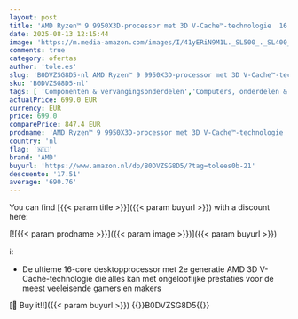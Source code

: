 ```yaml
---
layout: post
title: 'AMD Ryzen™ 9 9950X3D-processor met 3D V-Cache™-technologie  16 cores/32 threads  144 MB cache  170 W TDP  AM5-socket  tot 5 7 GHz boostfrequentie  DDR5 en PCIe 5.0'
date: 2025-08-13 12:15:44
image: 'https://m.media-amazon.com/images/I/41yERiN9M1L._SL500_._SL400_.jpg'
comments: true
category: ofertas
author: 'tole.es'
slug: 'B0DVZSG8D5-nl AMD Ryzen™ 9 9950X3D-processor met 3D V-Cache™-technologie...'
sku: 'B0DVZSG8D5-nl'
tags: [ 'Componenten & vervangingsonderdelen','Computers, onderdelen & accessoires','Elektronica','Interne componenten','Processoren','amd','🇳🇱', ]
actualPrice: 699.0 EUR
currency: EUR
price: 699.0
comparePrice: 847.4 EUR
prodname: 'AMD Ryzen™ 9 9950X3D-processor met 3D V-Cache™-technologie  16 cores/32 threads  144 MB cache  170 W TDP  AM5-socket  tot 5 7 GHz boostfrequentie  DDR5 en PCIe 5.0'
country: 'nl'
flag: '🇳🇱'
brand: 'AMD'
buyurl: 'https://www.amazon.nl/dp/B0DVZSG8D5/?tag=tolees0b-21'
descuento: '17.51'
average: '690.76'
---
```


You can find [{{< param title >}}]({{< param buyurl >}}) with a discount here:

[![{{< param prodname >}}]({{< param image >}})]({{< param buyurl >}})

ℹ️:

- De ultieme 16-core desktopprocessor met 2e generatie AMD 3D V-Cache-technologie die alles kan met ongelooflijke prestaties voor de meest veeleisende gamers en makers

[🛒 Buy it!!]({{< param buyurl >}})
{{<world>}}B0DVZSG8D5{{</world>}}
